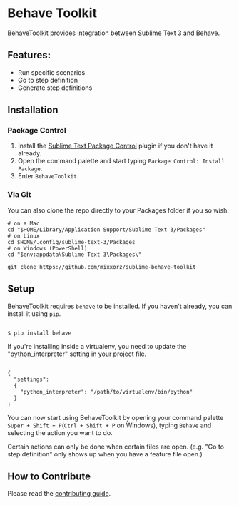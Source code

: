 # Behave Toolkit
BehaveToolkit provides integration between Sublime Text 3 and Behave.

## Features:

* Run specific scenarios
* Go to step definition
* Generate step definitions

## Installation

### Package Control

1. Install the [Sublime Text Package Control](https://packagecontrol.io/) plugin if you don't have it already.
2. Open the command palette and start typing `Package Control: Install Package`.
3. Enter `BehaveToolkit`.

### Via Git

You can also clone the repo directly to your Packages folder if you so wish:

```
# on a Mac
cd "$HOME/Library/Application Support/Sublime Text 3/Packages"
# on Linux
cd $HOME/.config/sublime-text-3/Packages
# on Windows (PowerShell)
cd "$env:appdata\Sublime Text 3\Packages\"

git clone https://github.com/mixxorz/sublime-behave-toolkit
```

## Setup

BehaveToolkit requires `behave` to be installed. If you haven't already, you can
install it using `pip`.

```

$ pip install behave

```

If you're installing inside a virtualenv, you need to update the
"python_interpreter" setting in your project file.

```

{
  "settings":
  {
    "python_interpreter": "/path/to/virtualenv/bin/python"
  }
}

```

You can now start using BehaveToolkit by opening your command palette
`Super + Shift + P`(`Ctrl + Shift + P` on Windows), typing `Behave` and
selecting the action you want to do.

Certain actions can only be done when certain files are open. (e.g. "Go to step
definition" only shows up when you have a feature file open.)

## How to Contribute

Please read the [contributing guide](CONTRIBUTING.md).


